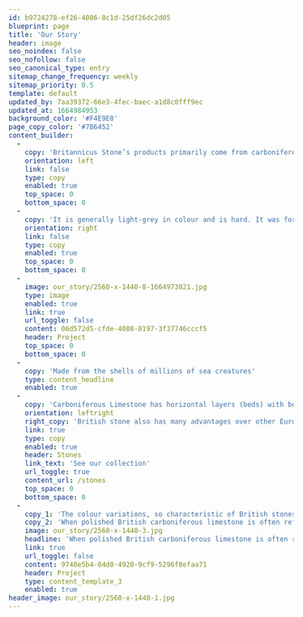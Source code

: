 ```yaml
---
id: b9724278-ef26-4086-8c1d-25df26dc2d05
blueprint: page
title: 'Our Story'
header: image
seo_noindex: false
seo_nofollow: false
seo_canonical_type: entry
sitemap_change_frequency: weekly
sitemap_priority: 0.5
template: default
updated_by: 7aa39372-66e3-4fec-baec-a1d8c0fff9ec
updated_at: 1664984953
background_color: '#F4E9E8'
page_copy_color: '#7B6452'
content_builder:
  -
    copy: 'Britannicus Stone’s products primarily come from carboniferous limestones which date back to the Dinantian epoch, about 350 million years old and which were originally laid down when Britain sat over the equator. Carboniferous Limestone is a sedimentary rock made of calcium carbonate.'
    orientation: left
    link: false
    type: copy
    enabled: true
    top_space: 0
    bottom_space: 0
  -
    copy: 'It is generally light-grey in colour and is hard. It was formed in warm, shallow tropical seas teeming with life. The rock is made up of the shells and hard parts of millions of sea creatures, some up to 30 cm in length, encased in a carbonate mud. Fossil corals, brachiopods and crinoids are very much in evidence as components of Carboniferous Limestone; indeed the rock is full of fossils.'
    orientation: right
    link: false
    type: copy
    enabled: true
    top_space: 0
    bottom_space: 0
  -
    image: our_story/2560-x-1440-8-1664973821.jpg
    type: image
    enabled: true
    link: true
    url_toggle: false
    content: 06d572d5-cfde-4008-8197-3f37746cccf5
    header: Project
    top_space: 0
    bottom_space: 0
  -
    copy: 'Made from the shells of millions of sea creatures'
    type: content_headline
    enabled: true
  -
    copy: 'Carboniferous Limestone has horizontal layers (beds) with bedding planes and vertical joints. These joints are weaknesses in the rock which are exploited by agents of both erosion and weathering. They also lead to the most important characteristic of Carboniferous Limestone – its permeability. Water seeps through the joints in the limestone creating a landscape geologists call karst – underground streams and gorges. The Carboniferous Limestone has been folded and faulted by massive earth movements which can be seen by the fact that the rocks are now above sea-level and no longer horizontal. The rocks generally dip (slope) gently eastwards and, in some places, clear folds in the rock can be seen.'
    orientation: leftright
    right_copy: 'British stone also has many advantages over other European limestones’ in that they are still comparatively intact as they have not been subjected to the same extremes pressures and temperatures over geological time. Though now hard and cemented, internally the stones remain today much as when they were deposited – tropical marine sediments packed with unaltered calcitic fossil fragments.'
    link: true
    type: copy
    enabled: true
    header: Stones
    link_text: 'See our collection'
    url_toggle: true
    content_url: /stones
    top_space: 0
    bottom_space: 0
  -
    copy_1: 'The colour variations, so characteristic of British stones, are part of this same alteration process (metamorphism) which redistributes the various chemical compounds present in the original limestone throughout the new crystalline fabric. Reds and yellows are a result of the presence of various iron compounds, blacks contain organic carbon, greens include copper compounds and whites are almost pure calcium or magnesium carbonate.'
    copy_2: 'When polished British carboniferous limestone is often referred to as Shining Stone because of the way it takes a polish. The resulting colour spectrum on the stones is unique and beautiful, one that so perfectly suits the British light and interiors; neither garish nor dull, its palette is perfectly in tune with these islands landscape'
    image: our_story/2560-x-1440-3.jpg
    headline: 'When polished British carboniferous limestone is often referred to as Shining Stone because of the way it takes a polish.'
    link: true
    url_toggle: false
    content: 9740e5b4-04d0-4920-9cf9-5296f8efaa71
    header: Project
    type: content_template_3
    enabled: true
header_image: our_story/2560-x-1440-1.jpg
---
```

